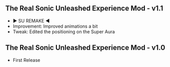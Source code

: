 ## The Real Sonic Unleashed Experience Mod - v1.1

- ► SU REMAKE ◄
- Improvement: Improved animations a bit
- Tweak: Edited the positioning on the Super Aura

## The Real Sonic Unleashed Experience Mod - v1.0

- First Release
